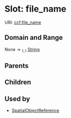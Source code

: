 
# Slot: file_name



URI: [ccf:file_name](http://purl.org/ccf/file_name)


## Domain and Range

None &#8594;  <sub>1..1</sub> [String](types/String.md)

## Parents


## Children


## Used by

 * [SpatialObjectReference](SpatialObjectReference.md)
